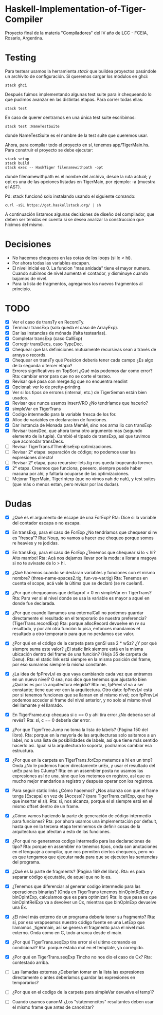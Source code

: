 # Haskell-Implementation-of-Tiger-Compiler

Proyecto final de la materia "Compiladores" del IV año de LCC - FCEIA, Rosario, Argentina.

# Testing

Para testear usamos la herramienta *stack* que buildea proyectos pasándole un archivito
de configuración. Si queremos cargar los módulos en ghci:

```
stack ghci
```
Después fuimos implementando algunas test suite para ir chequeando lo que pudimos
avanzar en las distintas etapas. Para correr todas ellas:

```
stack test
```

En caso de querer centrarnos en una única test suite escribimos:

```
stack test :NameTestSuite
```

donde NameTestSuite es el nombre de la test suite que queremos usar.

Ahora, para compilar todo el proyecto en sí, tenemos app/TigerMain.hs. Para construir
el proyecto se debe ejecutar:

```
stack setup
stack build
stack exec -- HaskTiger filenamewithpath -opt
```

donde filenamewithpath es el nombre del archivo, desde la ruta actual; y opt es una
de las opciones listadas en TigerMain, por ejemplo: -a (muestra el AST).

Pd: stack funcionó solo instalando usando el siguiente comando:

```
curl -sSL https://get.haskellstack.org/ | sh
```
A continuación listamos algunas decisiones de diseño del compilador, que deben ser
tenidas en cuenta si se desea analizar la construcción que hicimos del mismo.

# Decisiones
- No hacemos chequeos en las cotas de los loops (si lo < hi).
- Por ahora todas las variables escapan.
- El nivel inicial es 0. La funcion "mas anidada" tiene el mayor numero.
  Cuando subimos de nivel aumenta el contador, y disminuye cuando bajamos de nivel.
- Para la lista de fragmentos, agregamos los nuevos fragmentos al principio.

# TODO

- [X] Ver el caso de transTy en RecordTy.
- [X] Terminar transExp (solo queda el caso de ArrayExp).
- [X] Dar las instancias de mónada (falta testearlas).
- [X] Completar transExp (caso CallExp)
- [X] Corregir transDecs, caso TypeDec.
- [X] Chequear que las definiciones mutuamente recursivas sean a través de arrays o records.
- [X] Chequear en transTy qué Posicion debería tener cada campo ¿Es algo de la segunda o tercer etapa?
- [X] Errores significativos en TopSort ¿Qué más podemos dar como error? Rta: cambiar error para que 
      no se corte el testeo.
- [X] Revisar qué pasa con merge.tig que no encuentra readint
- [X] Opcional: ver lo de pretty-printing.
- [X] Ver si los tipos de errores (internal, etc.) de TigerSeman están bien usados.
- [X] Revisar que nunca usamos insertVRO ¿No tendríamos que hacerlo?
- [X] simpleVar en TigerTrans
- [X] Codigo intermedio para la variable fresca de los for.
- [X] Alloc de variables en declaracion de funciones.
- [X] Dar instancia de Monada para MemM, sino nos arma lio con transExp
- [X] Revisar transDec, que ahora toma otro argumento mas (segundo elemento de la tupla).
      Cambió el tipado de transExp, así que tuvimos que acomodar transDecs.
- [ ] Revisar TigerTrans.ifThenElseExp optimizaciones. 
- [ ] Revisar 2° etapa: separación de código; no podemos usar las expresiones directo!
- [ ] Revisar 2° etapa, para recursive-lets.tig nos queda loopeando forever.
- [X] 2° etapa. Creemos que funciona, peeeero, siempre puede haber macana por ahí, y faltaría
      ocuparse de las optimizaciones.
- [ ] Mejorar TigerMain, TigerInterp (que no vimos nah de nah), y test suites (que más o menos
      estan, pero revisar por las dudas).

# Dudas

- [X] ¿Qué es el argumento de escape de una ForExp?
      Rta: Dice si la variable del contador escapa o no escapa.
- [X] En transExp, para el caso de ForExp ¿No tendríamos que chequear si nv es "fresca"?
      Rta: Noup, no vamos a hacer ese chequeo porque somos re heavies y re jodidas.
- [X] En transExp, para el caso de ForExp ¿Tenemos que chequear si lo < hi? Alto mambo!
      Rta: Acá nos dejamos llevar por la moda: a llorar a magoya si no te avivaste de lo > hi.
- [X] ¿Qué hacemos cuando se declaran variables y funciones con el mismo nombre? (three-name-spaces2.tig, fun-vs-var.tig)
      Rta: Tenemos en cuenta el scope, acá vale la última que se declaró (se re cuelan!).
- [X] ¿Por qué chequeamos que deltaprof > 0 en simpleVar en TigerTrans?
      Rta: Para ver si el nivel donde se usa la variable es mayor a aquel en donde fue declarada.
- [X] ¿Por que cuando llamamos una externalCall no podemos guardar directamente el resultado
      en el temporario de nuestra preferencia? (TigerTrans.recordExp)
      Rta: porque allocRecord devuelve en rv su resultado, y por ahí otra función lo pisa,
      entonces mandamos el resultado a otro temporario para que no perdamos ese valor. 
- [X] ¿Por qué en el código de la carpeta para genSl usa 2 * wSz? ¿Y por qué siempre suma este valor?
      ¿El static link siempre está en la misma ubicación dentro del frame de una función?
      (Hoja 35 de carpeta de Denu).
      Rta: el static link está siempre en la misma posición del frame, por eso sumamos
      siempre la misma constante.
- [X] ¿La idea de fpPrevLvl es que vaya cambiando cada vez que entramos en un nuevo nivel?
      O sea, nos dice que tenemos que ajustarlo bien ¿Quizás es por la arquitectura elegida?
      Rta: no, fpPrevLvl va a ser constante; tiene que ver con la arquitectura. Otro dato:
      fpPrevLvl está por si tenemos funciones que se llaman en el mismo nivel; con fpPrevLvl
      podemos acceder al frame del nivel anterior, y no solo al mismo nivel del llamante
      y el llamado.
- [X] En TigerFrame.exp chequea si c == 0 y ahi tira error ¿No deberia ser al revés?
      Rta: sí, c == 0 debería dar error.
- [X] ¿Por que TigerTree.Jump no toma la lista de labels? (Página 150 del libro).
      Rta: porque en la mayoría de las arquitecturas solo saltamos a un label,
      no a una lista de posibilidades de labels, así que tiene más sentido hacerlo
      así. Igual si la arquitectura lo soporta, podríamos cambiar esa estructura.
- [X] ¿Por que en la carpeta en TigerTrans.forExp metemos a hi en un tmp?
      Onda ¿No le podemos hacer directamente unEx, y usar el resultado del unEx
      para los CJump?
      Rta: en un assembler posta no usamos las expresiones así de una, sino que los metemos
      en registro, así que es mucho mejor mandarlos a registro y después operar con los
      registros.
- [X] Para seguir static links ¿Cómo hacemos? ¿Nos alcanza con que el frame tenga
      [Escapa] en vez de [Access]? (para TigerTrans.callExp, que hay que insertar el sl).
      Rta: sí, nos alcanza, porque el sl siempre está en el mismo offset dentro de un frame.
- [X] ¿Cómo vamos haciendo la parte de generación de código intermedio para funciones?
      Rta: por ahora usamos una implementación por default, hasta que en la tercera etapa
      terminemos de definir cosas de la arquitectura que afectan a esto de las funciones.
- [X] ¿Por qué no generamos codigo intermedio para las declaraciones de tipo?
      Rta: porque en assembler no tenemos tipos, onda son anotaciones en el lenguaje
      a compilar, que nos permiten ciertos chequeos, pero no es que tengamos que
      ejecutar nada para que se ejecuten las sentencias del programa. 
- [X] ¿Qué es la parte de fragments? (Página 169 del libro).
      Rta: es para separar código ejecutable, de aquel que no lo es.
- [X] ¿Tenemos que diferenciar al generar codigo intermedio para las operaciones binarias?
      (Onda en TigerTrans tenemos binOpIntRelExp y binOpIntExp, calculamos que es para optimizar)
      Rta: lo que pasa es que binOpIntRelExp va a devolver un Cx, mientras que binOpInExp
      devuelve una Ex.
- [X] ¿El nivel más externo de un programa debería tener su fragmento?
      Rta: sí, por eso wrappeamos nuestro código fuente en una LetExp que llamamos
      _tigermain, así se genera el fragmento para el nivel más externo. Onda como
      en C, todo arranca desde el main.
- [X] ¿Por qué TigerTrans.seqExp tira error si el ultimo comando es condicional?
      Rta: porque estaba mal en el template, ya corregido.
- [X] ¿Por qué en TigerTrans.seqExp Tincho no nos dio el caso de Cx?
      Rta: contestado arriba.
- [ ] Las llamadas externas ¿Deberían tomar en la lista las expresiones directamente
      o antes deberíamos guardar las expresiones en temporarios?
- [ ] ¿Por que en el codigo de la carpeta para simpleVar devuelve el temp1?
- [ ] Cuando usamos canonM ¿Los "statemencitos" resultantes deben usar el mismo
      frame que antes de canonizar?


